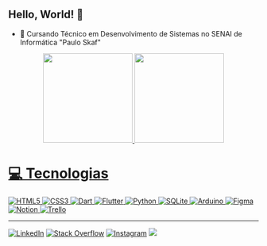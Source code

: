 ## Hello, World! 👋

- 🏫 Cursando Técnico em Desenvolvimento de Sistemas no SENAI de Informática "Paulo Skaf"


<div align="center">
  <a href="https://github.com/gustavo-dacosta">
  <img height="180em" src="https://github-readme-stats.vercel.app/api?username=gustavo-dacosta&show_icons=true&include_all_commits=true&count_private=true&theme=transparent"/>
  <img height="180em" src="https://github-readme-stats.vercel.app/api/top-langs/?username=gustavo-dacosta&layout=compact&langs_count=6&theme=transparent"/>
</div>

# 💻 Tecnologias
![HTML5](https://img.shields.io/badge/html5-%23E34F26.svg?style=flat-square&logo=html5&logoColor=white)
![CSS3](https://img.shields.io/badge/css3-%231572B6.svg?style=flat-square&logo=css3&logoColor=white)
![Dart](https://img.shields.io/badge/dart-%230175C2.svg?style=flat-square&logo=dart&logoColor=white)
![Flutter](https://img.shields.io/badge/Flutter-%2302569B.svg?style=flat-square&logo=Flutter&logoColor=white)
![Python](https://img.shields.io/badge/python-3670A0?style=flat-square&logo=python&logoColor=ffdd54)
![SQLite](https://img.shields.io/badge/sqlite-%2307405e.svg?style=flat-square&logo=sqlite&logoColor=white)
![Arduino](https://img.shields.io/badge/-Arduino-00979D?style=flat-square&logo=Arduino&logoColor=white)
![Figma](https://img.shields.io/badge/figma-%23F24E1E.svg?style=flat-square&logo=figma&logoColor=white)
![Notion](https://img.shields.io/badge/Notion-%23000000.svg?style=flat-square&logo=notion&logoColor=white)
![Trello](https://img.shields.io/badge/Trello-%23026AA7.svg?style=flat-square&logo=Trello&logoColor=white)
<!--![Postman](https://img.shields.io/badge/Postman-FF6C37?style=flat-square&logo=postman&logoColor=white)-->

---
[![LinkedIn](https://img.shields.io/badge/LinkedIn-%230077B5.svg?logo=linkedin&logoColor=white)](www.linkedin.com/in/gustavo-dacosta) [![Stack Overflow](https://img.shields.io/badge/-Stackoverflow-FE7A16?logo=stack-overflow&logoColor=white)](https://stackoverflow.com/users/17818536) [![Instagram](https://img.shields.io/badge/Instagram-%23E4405F.svg?logo=Instagram&logoColor=white)](https://instagram.com/gutineos) 
[![](https://visitcount.itsvg.in/api?id=Gustavo-daCosta&icon=0&color=12)](https://visitcount.itsvg.in)

